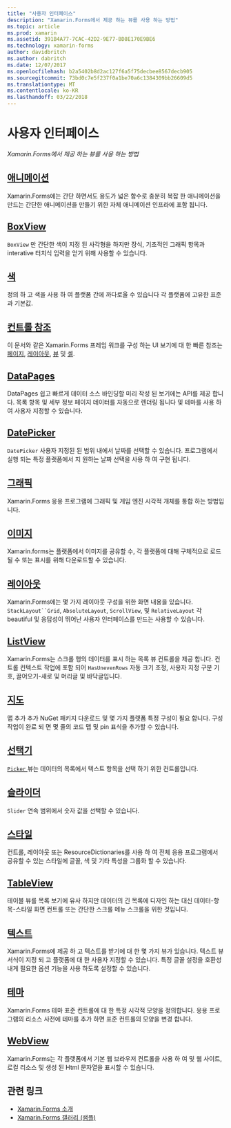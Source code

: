 ```yaml
---
title: "사용자 인터페이스"
description: "Xamarin.Forms에서 제공 하는 뷰를 사용 하는 방법"
ms.topic: article
ms.prod: xamarin
ms.assetid: 391B4A77-7CAC-42D2-9E77-BD8E170E9BE6
ms.technology: xamarin-forms
author: davidbritch
ms.author: dabritch
ms.date: 12/07/2017
ms.openlocfilehash: b2a5402b8d2ac127f6a5f75decbee8567decb905
ms.sourcegitcommit: 73bd0c7e5f237f0a1be70a6c1384309bb26609d5
ms.translationtype: MT
ms.contentlocale: ko-KR
ms.lasthandoff: 03/22/2018
---
```

# <a name="user-interface"></a>사용자 인터페이스

_Xamarin.Forms에서 제공 하는 뷰를 사용 하는 방법_

## <a name="animationanimationindexmd"></a>[애니메이션](animation/index.md)

Xamarin.Forms에는 간단 하면서도 용도가 넓은 함수로 충분히 복잡 한 애니메이션을 만드는 간단한 애니메이션을 만들기 위한 자체 애니메이션 인프라에 포함 됩니다.

## <a name="boxviewboxviewmd"></a>[BoxView](boxview.md)

`BoxView` 만 간단한 색이 지정 된 사각형을 하지만 장식, 기초적인 그래픽 항목과 interative 터치식 입력을 얻기 위해 사용할 수 있습니다.

## <a name="colorscolorsmd"></a>[색](colors.md)

정의 하 고 색을 사용 하 여 플랫폼 간에 까다로울 수 있습니다 각 플랫폼에 고유한 표준과 기본값.

## <a name="controls-referencecontrolsindexmd"></a>[컨트롤 참조](controls/index.md)

이 문서와 같은 Xamarin.Forms 프레임 워크를 구성 하는 UI 보기에 대 한 빠른 참조는 [페이지](~/xamarin-forms/user-interface/controls/pages.md), [레이아웃](~/xamarin-forms/user-interface/controls/layouts.md), [뷰](~/xamarin-forms/user-interface/controls/views.md) 및 [셀](~/xamarin-forms/user-interface/controls/cells.md).

## <a name="datapagesdatapagesindexmd"></a>[DataPages](datapages/index.md)

DataPages 쉽고 빠르게 데이터 소스 바인딩할 미리 작성 된 보기에는 API를 제공 합니다. 목록 항목 및 세부 정보 페이지 데이터를 자동으로 렌더링 됩니다 및 테마를 사용 하 여 사용자 지정할 수 있습니다.

## <a name="datepickerdatepickermd"></a>[DatePicker](datepicker.md)

`DatePicker` 사용자 지정된 된 범위 내에서 날짜를 선택할 수 있습니다. 프로그램에서 실행 되는 특정 플랫폼에서 지 원하는 날짜 선택을 사용 하 여 구현 됩니다.

## <a name="graphicsgraphicsindexmd"></a>[그래픽](graphics/index.md)

Xamarin.Forms 응용 프로그램에 그래픽 및 게임 엔진 시각적 개체를 통합 하는 방법입니다.

## <a name="imagesimagesmd"></a>[이미지](images.md)

Xamarin.forms는 플랫폼에서 이미지를 공유할 수, 각 플랫폼에 대해 구체적으로 로드 될 수 또는 표시를 위해 다운로드할 수 있습니다.

## <a name="layoutslayoutsindexmd"></a>[레이아웃](layouts/index.md)

Xamarin.Forms에는 몇 가지 레이아웃 구성을 위한 화면 내용을 있습니다. `StackLayout``Grid`, `AbsoluteLayout`, `ScrollView`, 및 `RelativeLayout` 각 beautiful 및 응답성이 뛰어난 사용자 인터페이스를 만드는 사용할 수 있습니다.

## <a name="listviewlistviewindexmd"></a>[ListView](listview/index.md)

Xamarin.Forms는 스크롤 행의 데이터를 표시 하는 목록 뷰 컨트롤을 제공 합니다. 컨트롤 컨텍스트 작업에 포함 되어 `HasUnevenRows` 자동 크기 조정, 사용자 지정 구분 기호, 끌어오기-새로 및 머리글 및 바닥글입니다.

## <a name="mapsmapmd"></a>[지도](map.md)

맵 추가 추가 NuGet 패키지 다운로드 및 몇 가지 플랫폼 특정 구성이 필요 합니다. 구성 작업이 완료 되 면 몇 줄의 코드 맵 및 pin 표식을 추가할 수 있습니다.

## <a name="pickerpickerindexmd"></a>[선택기](picker/index.md)

[ `Picker` ](https://developer.xamarin.com/api/type/Xamarin.Forms.Picker/) 뷰는 데이터의 목록에서 텍스트 항목을 선택 하기 위한 컨트롤입니다.

## <a name="sliderslidermd"></a>[슬라이더](slider.md)

`Slider` 연속 범위에서 숫자 값을 선택할 수 있습니다.

## <a name="stylesstylesindexmd"></a>[스타일](styles/index.md)

컨트롤, 레이아웃 또는 ResourceDictionaries를 사용 하 여 전체 응용 프로그램에서 공유할 수 있는 스타일에 글꼴, 색 및 기타 특성을 그룹화 할 수 있습니다.

## <a name="tableviewtableviewmd"></a>[TableView](tableview.md)

테이블 뷰를 목록 보기에 유사 하지만 데이터의 긴 목록에 디자인 하는 대신 데이터-항목-스타일 화면 컨트롤 또는 간단한 스크롤 메뉴 스크롤을 위한 것입니다.

## <a name="texttextindexmd"></a>[텍스트](text/index.md)

Xamarin.Forms에 제공 하 고 텍스트를 받기에 대 한 몇 가지 뷰가 있습니다. 텍스트 뷰 서식이 지정 되 고 플랫폼에 대 한 사용자 지정할 수 있습니다. 특정 글꼴 설정을 호환성 내게 필요한 옵션 기능을 사용 하도록 설정할 수 있습니다.

## <a name="themesthemesindexmd"></a>[테마](themes/index.md)

Xamarin.Forms 테마 표준 컨트롤에 대 한 특정 시각적 모양을 정의합니다. 응용 프로그램의 리소스 사전에 테마를 추가 하면 표준 컨트롤의 모양을 변경 합니다.

## <a name="webviewwebviewmd"></a>[WebView](webview.md)

Xamarin.Forms는 각 플랫폼에서 기본 웹 브라우저 컨트롤을 사용 하 여 및 웹 사이트, 로컬 리소스 및 생성 된 Html 문자열을 표시할 수 있습니다.


## <a name="related-links"></a>관련 링크

- [Xamarin.Forms 소개](~/xamarin-forms/get-started/introduction-to-xamarin-forms.md)
- [Xamarin.Forms 갤러리 (샘플)](https://developer.xamarin.com/samples/FormsGallery/)
